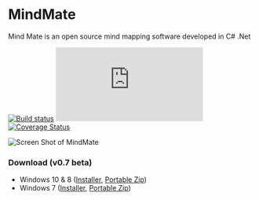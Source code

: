 # MindMate
Mind Mate is an open source mind mapping software developed in C# .Net

[![Build status](https://ci.appveyor.com/api/projects/status/5p3ovmyntiqgd47t/branch/master?svg=true)](https://ci.appveyor.com/project/umaranis/mindmate/branch/master)
[![Build status](http://flauschig.ch/batch.php?type=tests&account=umaranis&slug=mindmate&branch=master)](https://ci.appveyor.com/project/umaranis/mindmate/branch/master)
[![Coverage Status](https://coveralls.io/repos/umaranis/MindMate/badge.svg?branch=master&service=github)](https://coveralls.io/github/umaranis/MindMate?branch=master)

![Screen Shot of MindMate](https://raw.githubusercontent.com/umaranis/MindMate/master/Miscellaneous/Docs/MindMate%20-%20Screen%20Shot.png)

### Download (v0.7 beta)
- Windows 10 & 8 ([Installer](https://github.com/umaranis/MindMate/releases/download/v0.7/Windows-8-10-Installer-MindMate-v0.7.exe), [Portable Zip](https://github.com/umaranis/MindMate/releases/download/v0.7/Windows-8-10-Portable-MindMate-v0.7.zip))
- Windows 7 ([Installer](https://github.com/umaranis/MindMate/releases/download/v0.7/Windows-7-Installer-MindMate-v0.7.exe), [Portable Zip](https://github.com/umaranis/MindMate/releases/download/v0.7/Windows-7-Portable-MindMate-v0.7.zip))
